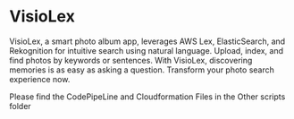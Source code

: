# VisioLex
VisioLex, a smart photo album app, leverages AWS Lex, ElasticSearch, and Rekognition for intuitive search using natural language. Upload, index, and find photos by keywords or sentences. With VisioLex, discovering memories is as easy as asking a question. Transform your photo search experience now.

Please find the CodePipeLine and Cloudformation Files in the Other scripts folder
